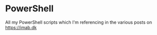 # PowerShell
All my PowerShell scripts which I'm referencing in the various posts on https://imab.dk
